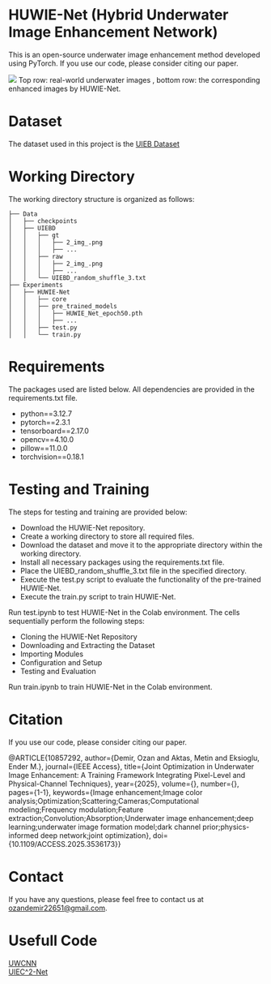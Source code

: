 # HUWIE-Net (Hybrid Underwater Image Enhancement Network)

This is an open-source underwater image enhancement method developed using PyTorch.
If you use our code, please consider citing our paper.

![](./im.png)
Top row: real-world underwater images , bottom row: the corresponding enhanced images by HUWIE-Net.

# Dataset
The dataset used in this project is the [UIEB Dataset](https://li-chongyi.github.io/proj_benchmark.html)

# Working Directory
The working directory structure is organized as follows:

    ├── Data
    │   ├── checkpoints
    │   ├── UIEBD
    │   │   ├── gt
    │   │   │   ├── 2_img_.png
    │   │   │   ├── ...
    │   │   ├── raw
    │   │   │   ├── 2_img_.png
    │   │   │   ├── ...
    │   │   └── UIEBD_random_shuffle_3.txt
    ├── Experiments
    │   ├── HUWIE-Net
    │   │   ├── core
    │   │   ├── pre_trained_models
    │   │   │   ├── HUWIE_Net_epoch50.pth
    │   │   │   ├── ...
    │   │   ├── test.py
    │   │   └── train.py

# Requirements
The packages used are listed below. All dependencies are provided in the requirements.txt file.  

- python==3.12.7  
- pytorch==2.3.1  
- tensorboard==2.17.0  
- opencv==4.10.0  
- pillow==11.0.0  
- torchvision==0.18.1  

# Testing and Training

The steps for testing and training are provided below:

- Download the HUWIE-Net repository.  
- Create a working directory to store all required files.  
- Download the dataset and move it to the appropriate directory within the working directory.  
- Install all necessary packages using the requirements.txt file.  
- Place the UIEBD_random_shuffle_3.txt file in the specified directory.  
- Execute the test.py script to evaluate the functionality of the pre-trained HUWIE-Net.  
- Execute the train.py script to train HUWIE-Net.  

Run test.ipynb to test HUWIE-Net in the Colab environment. The cells sequentially perform the following steps:

- Cloning the HUWIE-Net Repository
- Downloading and Extracting the Dataset
- Importing Modules
- Configuration and Setup
- Testing and Evaluation

Run train.ipynb to train HUWIE-Net in the Colab environment.

# Citation
If you use our code, please consider citing our paper.

@ARTICLE{10857292,
  author={Demir, Ozan and Aktas, Metin and Eksioglu, Ender M.},
  journal={IEEE Access}, 
  title={Joint Optimization in Underwater Image Enhancement: A Training Framework Integrating Pixel-Level and Physical-Channel Techniques}, 
  year={2025},
  volume={},
  number={},
  pages={1-1},
  keywords={Image enhancement;Image color analysis;Optimization;Scattering;Cameras;Computational modeling;Frequency modulation;Feature extraction;Convolution;Absorption;Underwater image enhancement;deep learning;underwater image formation model;dark channel prior;physics-informed deep network;joint optimization},
  doi={10.1109/ACCESS.2025.3536173}}

# Contact

If you have any questions, please feel free to contact us at ozandemir22651@gmail.com.

# Usefull Code

[UWCNN](https://li-chongyi.github.io/proj_underwater_image_synthesis.html)  
[UIEC^2-Net](https://github.com/BIGWangYuDong/UWEnhancement)

